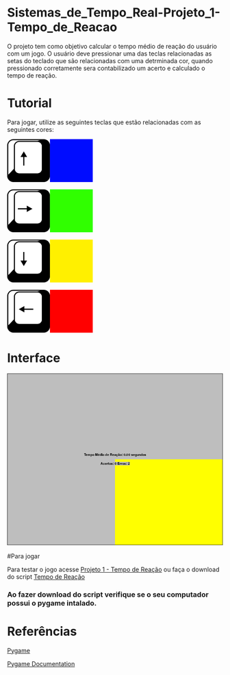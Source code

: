 # Sistemas_de_Tempo_Real-Projeto_1-Tempo_de_Reacao

O projeto tem como objetivo calcular o tempo médio de reação do usuário com um jogo. O usuário deve pressionar uma das teclas relacionadas as setas do teclado que são relacionadas com uma detrminada cor, quando pressionado corretamente sera contabilizado um acerto e calculado o tempo de reação.

# Tutorial

Para jogar, utilize as seguintes teclas que estão relacionadas com as seguintes cores:

<img src="https://github.com/SidneyJunior01234/Sistemas_de_Tempo_Real-Projeto_1-Tempo_de_Reacao/blob/main/Imagens/0cima_azul.png" width="100" height="100"><img src="https://github.com/SidneyJunior01234/Sistemas_de_Tempo_Real-Projeto_1-Tempo_de_Reacao/blob/main/Imagens/0azul.png" width="100" height="100">

<img src="https://github.com/SidneyJunior01234/Sistemas_de_Tempo_Real-Projeto_1-Tempo_de_Reacao/blob/main/Imagens/1direita_verde.png" width="100" height="100"><img src="https://github.com/SidneyJunior01234/Sistemas_de_Tempo_Real-Projeto_1-Tempo_de_Reacao/blob/main/Imagens/1verde.png" width="100" height="100">

<img src="https://github.com/SidneyJunior01234/Sistemas_de_Tempo_Real-Projeto_1-Tempo_de_Reacao/blob/main/Imagens/2baixo_amarelo.png" width="100" height="100"><img src="https://github.com/SidneyJunior01234/Sistemas_de_Tempo_Real-Projeto_1-Tempo_de_Reacao/blob/main/Imagens/2amarelo.png" width="100" height="100">

<img src="https://github.com/SidneyJunior01234/Sistemas_de_Tempo_Real-Projeto_1-Tempo_de_Reacao/blob/main/Imagens/3esquerda_vermelho.png" width="100" height="100"><img src="https://github.com/SidneyJunior01234/Sistemas_de_Tempo_Real-Projeto_1-Tempo_de_Reacao/blob/main/Imagens/3vermelho.png" width="100" height="100">

# Interface

<img src="https://github.com/SidneyJunior01234/Sistemas_de_Tempo_Real-Projeto_1-Tempo_de_Reacao/blob/main/Imagens/4tela.png" width="600" height="400">

#Para jogar

Para testar o jogo acesse [Projeto 1 - Tempo de Reação](https://github.com/SidneyJunior01234/Sistemas_de_Tempo_Real-Projeto_1-Tempo_de_Reacao/blob/main/Imagens/4tela.png) ou faça o download do script 
[Tempo de Reação](https://github.com/SidneyJunior01234/Sistemas_de_Tempo_Real-Projeto_1-Tempo_de_Reacao/blob/main/Script/Tempo_de_Reacao.py)

### **Ao fazer download do script verifique se o seu computador possui o pygame intalado.**

# Referências

[Pygame](https://www.pygame.org/news)

[Pygame Documentation](https://www.pygame.org/docs/)
